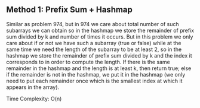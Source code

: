 ## Method 1: Prefix Sum + Hashmap

Similar as problem 974, but in 974 we care about total number of such subarrays we can obtain so in the hashmap we store the remainder 
of prefix sum divided by k and number of times it occurs. But in this problem we only care about if or not we have such a subarray
(true or false) while at the same time we need the length of the subarray to be at least 2, so in the hashmap we store the remainder 
of prefix sum divided by k and the index it corresponds to in order to compute the length. If there is the same remainder in the hashmap 
and the length is at least k, then return true; else if the remainder is not in the hashmap, we put it in the hashmap (we only need to
put each remainder once which is the smallest index at which it appears in the array).

Time Complexity: O(n)
